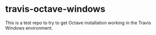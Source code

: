 travis-octave-windows
=====================

This is a test repo to try to get Octave installation working in the Travis Windows environment.